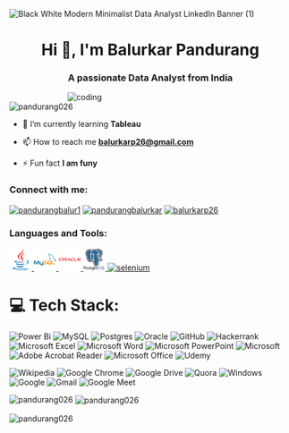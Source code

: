 
![Black   White Modern Minimalist Data Analyst LinkedIn Banner (1)](https://github.com/user-attachments/assets/5962873f-7062-4026-83b3-3698728e275f)

<h1 align="center">Hi 👋, I'm Balurkar Pandurang</h1>
<h3 align="center">A passionate Data Analyst from India</h3>


<img align="right" alt="coding" width="400" src="https://user-images.githubusercontent.com/55389276/140866485-8fb1c876-9a8f-4d6a-98dc-08c4981eaf70.gif">

<p align="left"> <img src="https://komarev.com/ghpvc/?username=pandurang026&label=Profile%20views&color=0e75b6&style=flat" alt="pandurang026" /> </p>



- 🌱 I’m currently learning **Tableau**

- 📫 How to reach me **balurkarp26@gmail.com**

- ⚡ Fun fact **I am funy**

<h3 align="left">Connect with me:</h3>
<p align="left">
<a href="https://twitter.com/pandurangbalur1" target="blank"><img align="center" src="https://raw.githubusercontent.com/rahuldkjain/github-profile-readme-generator/master/src/images/icons/Social/twitter.svg" alt="pandurangbalur1" height="30" width="40" /></a>
<a href="https://instagram.com/pandurangbalurkar" target="blank"><img align="center" src="https://raw.githubusercontent.com/rahuldkjain/github-profile-readme-generator/master/src/images/icons/Social/instagram.svg" alt="pandurangbalurkar" height="30" width="40" /></a>
<a href="https://www.hackerrank.com/balurkarp26" target="blank"><img align="center" src="https://raw.githubusercontent.com/rahuldkjain/github-profile-readme-generator/master/src/images/icons/Social/hackerrank.svg" alt="balurkarp26" height="30" width="40" /></a>
</p>

<h3 align="left">Languages and Tools:</h3>
<p align="left"> <a href="https://www.java.com" target="_blank" rel="noreferrer"> <img src="https://raw.githubusercontent.com/devicons/devicon/master/icons/java/java-original.svg" alt="java" width="40" height="40"/> </a> <a href="https://www.mysql.com/" target="_blank" rel="noreferrer"> <img src="https://raw.githubusercontent.com/devicons/devicon/master/icons/mysql/mysql-original-wordmark.svg" alt="mysql" width="40" height="40"/> </a> <a href="https://www.oracle.com/" target="_blank" rel="noreferrer"> <img src="https://raw.githubusercontent.com/devicons/devicon/master/icons/oracle/oracle-original.svg" alt="oracle" width="40" height="40"/> </a> <a href="https://www.postgresql.org" target="_blank" rel="noreferrer"> <img src="https://raw.githubusercontent.com/devicons/devicon/master/icons/postgresql/postgresql-original-wordmark.svg" alt="postgresql" width="40" height="40"/> </a> <a href="https://www.selenium.dev" target="_blank" rel="noreferrer"> <img src="https://raw.githubusercontent.com/detain/svg-logos/780f25886640cef088af994181646db2f6b1a3f8/svg/selenium-logo.svg" alt="selenium" width="40" height="40"/> </a> </p>




# 💻 Tech Stack:
 ![Power Bi](https://img.shields.io/badge/power_bi-F2C811?style=for-the-badge&logo=powerbi&logoColor=black)  ![MySQL](https://img.shields.io/badge/mysql-4479A1.svg?style=for-the-badge&logo=mysql&logoColor=white)  ![Postgres](https://img.shields.io/badge/postgres-%23316192.svg?style=for-the-badge&logo=postgresql&logoColor=white)   ![Oracle](https://img.shields.io/badge/Oracle-F80000?style=for-the-badge&logo=oracle&logoColor=white)   ![GitHub](https://img.shields.io/badge/github-%23121011.svg?style=for-the-badge&logo=github&logoColor=white) ![Hackerrank](https://img.shields.io/badge/-Hackerrank-2EC866?style=for-the-badge&logo=HackerRank&logoColor=white)
![Microsoft Excel](https://img.shields.io/badge/Microsoft_Excel-217346?style=for-the-badge&logo=microsoft-excel&logoColor=white)  ![Microsoft Word](https://img.shields.io/badge/Microsoft_Word-2B579A?style=for-the-badge&logo=microsoft-word&logoColor=white)  ![Microsoft PowerPoint](https://img.shields.io/badge/Microsoft_PowerPoint-B7472A?style=for-the-badge&logo=microsoft-powerpoint&logoColor=white)   ![Microsoft](https://img.shields.io/badge/Microsoft-0078D4?style=for-the-badge&logo=microsoft&logoColor=white)  ![Adobe Acrobat Reader](https://img.shields.io/badge/Adobe%20Acrobat%20Reader-EC1C24.svg?style=for-the-badge&logo=Adobe%20Acrobat%20Reader&logoColor=white)   ![Microsoft Office](https://img.shields.io/badge/Microsoft_Office-D83B01?style=for-the-badge&logo=microsoft-office&logoColor=white)  ![Udemy](https://img.shields.io/badge/Udemy-A435F0?style=for-the-badge&logo=Udemy&logoColor=white)

![Wikipedia](https://img.shields.io/badge/Wikipedia-%23000000.svg?style=for-the-badge&logo=wikipedia&logoColor=white)  ![Google Chrome](https://img.shields.io/badge/Google%20Chrome-4285F4?style=for-the-badge&logo=GoogleChrome&logoColor=white) ![Google Drive](https://img.shields.io/badge/Google%20Drive-4285F4?style=for-the-badge&logo=googledrive&logoColor=white)   ![Quora](https://img.shields.io/badge/Quora-%23B92B27.svg?style=for-the-badge&logo=Quora&logoColor=white)      ![Windows](https://img.shields.io/badge/Windows-0078D6?style=for-the-badge&logo=windows&logoColor=white)   ![Google](https://img.shields.io/badge/google-4285F4?style=for-the-badge&logo=google&logoColor=white)  ![Gmail](https://img.shields.io/badge/Gmail-D14836?style=for-the-badge&logo=gmail&logoColor=white)  ![Google Meet](https://img.shields.io/badge/Google%20Meet-00897B?style=for-the-badge&logo=google-meet&logoColor=white)   




<p><img align="left" src="https://github-readme-stats.vercel.app/api/top-langs?username=pandurang026&show_icons=true&locale=en&layout=compact" alt="pandurang026" /></p>

<p>&nbsp;<img align="center" src="https://github-readme-stats.vercel.app/api?username=pandurang026&show_icons=true&locale=en" alt="pandurang026" /></p>

<p><img align="center" src="https://github-readme-streak-stats.herokuapp.com/?user=pandurang026&" alt="pandurang026" /></p>

